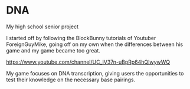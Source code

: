 DNA
===

My high school senior project

I started off by following the BlockBunny tutorials of Youtuber ForeignGuyMike, going off on my own when the differences between his game and my game became too great.

https://www.youtube.com/channel/UC_IV37n-uBpRp64hQIwywWQ

My game focuses on DNA transcription, giving users the opportunities to test their knowledge on the necessary base pairings.


